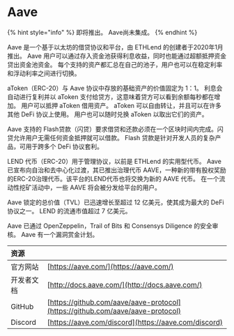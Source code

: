 # Aave

{% hint style="info" %}
即将推出。 Aave尚未集成。
{% endhint %}

Aave 是一个基于以太坊的借贷协议和平台，由 ETHLend 的创建者于2020年1月推出。 Aave 用户可以通过存入资金池获得利息收益，同时也能通过超额抵押资金贷出资金池资金。 每个支持的资产都汇总在自己的池子，用户也可以在稳定利率和浮动利率之间进行切换。

aToken（ERC-20）与 Aave 协议中存放的基础资产的价值固定为 1：1。 利息会自动进行复利并以 aToken 支付给贷方，这意味着贷方可以看到余额每秒都在增加。 用户可以抵押 aToken 借用资产。 aToken 可以自由转让，并且可以在许多其他 DeFi 协议上使用。 用户也可以随时兑换 aToken 以取出它们的资产。

Aave 支持的 Flash贷款（闪贷）要求借贷和还款必须在一个区块时间内完成。闪贷允许用户无需任何资金抵押就可以借款。 Flash 贷款是针对开发人员的复杂产品，可用于跨多个 DeFi 协议套利。

LEND 代币（ERC-20）用于管理协议，以前是 ETHLend 的实用型代币。 Aave 已宣布向自治和去中心化过渡，其已推出治理代币 AAVE，一种新的带有股权奖励的ERC-20治理代币。该平台的LEND代币也将交换为新的 AAVE 代币。 在一个流动性挖矿活动中，一些 AAVE 将会被分发给平台的用户。

Aave 锁定的总价值（TVL）已迅速增长至超过 12 亿美元，使其成为最大的 DeFi 协议之一。 LEND 的流通市值超过 7 亿美元。

Aave 已通过 OpenZeppelin，Trail of Bits 和 Consensys Diligence 的安全审核。 Aave 有一个漏洞赏金计划。

| 资源      |                                                                                |
|:------- |:------------------------------------------------------------------------------ |
| 官方网站    | [https://aave.com/](https://aave.com/)                                         |
| 开发者文档   | [http://docs.aave.com/](http://docs.aave.com/)                                 |
| GitHub  | [https://github.com/aave/aave-protocol](https://github.com/aave/aave-protocol) |
| Discord | [https://aave.com/discord](https://aave.com/discord)                           |

